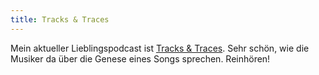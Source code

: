 ```yaml
---
title: Tracks & Traces
---
```


Mein aktueller Lieblingspodcast ist [Tracks & Traces](https://open.spotify.com/show/4z8ZMkWsePjF77AlDEFB9t?si=euYSk56VRcK7mn4ZTxZfqg). Sehr schön, wie die Musiker da über die Genese eines Songs sprechen. Reinhören!
